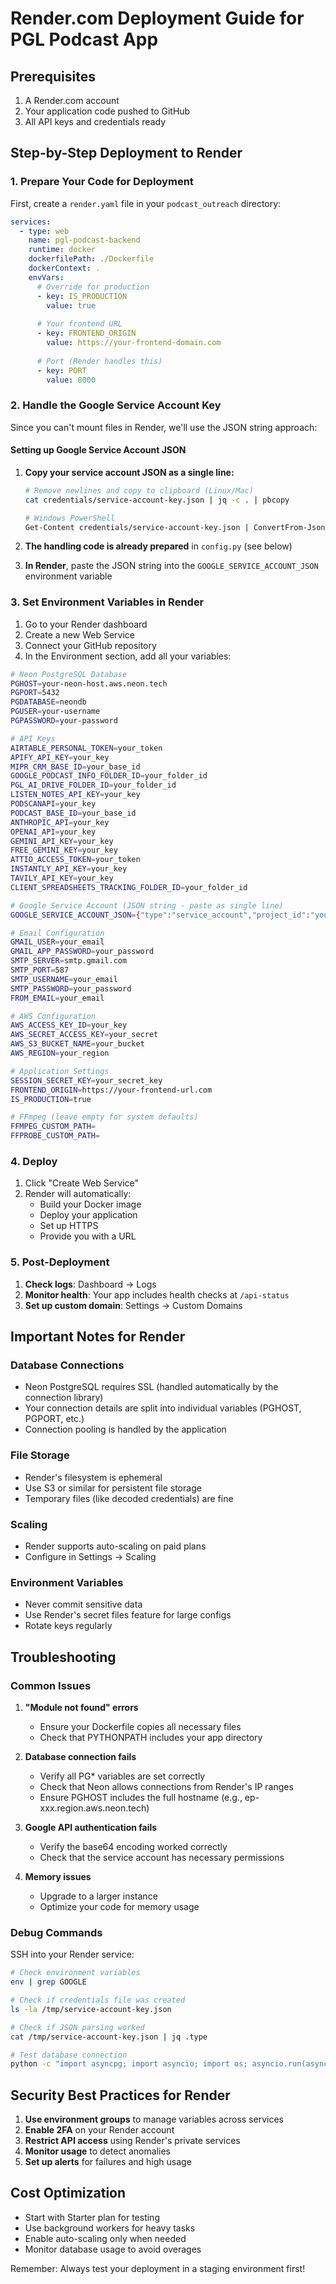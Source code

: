 # Render.com Deployment Guide for PGL Podcast App

## Prerequisites
1. A Render.com account
2. Your application code pushed to GitHub
3. All API keys and credentials ready

## Step-by-Step Deployment to Render

### 1. Prepare Your Code for Deployment

First, create a `render.yaml` file in your `podcast_outreach` directory:

```yaml
services:
  - type: web
    name: pgl-podcast-backend
    runtime: docker
    dockerfilePath: ./Dockerfile
    dockerContext: .
    envVars:
      # Override for production
      - key: IS_PRODUCTION
        value: true
      
      # Your frontend URL
      - key: FRONTEND_ORIGIN
        value: https://your-frontend-domain.com
      
      # Port (Render handles this)
      - key: PORT
        value: 8000
```

### 2. Handle the Google Service Account Key

Since you can't mount files in Render, we'll use the JSON string approach:

#### Setting up Google Service Account JSON

1. **Copy your service account JSON as a single line:**
   ```bash
   # Remove newlines and copy to clipboard (Linux/Mac)
   cat credentials/service-account-key.json | jq -c . | pbcopy
   
   # Windows PowerShell
   Get-Content credentials/service-account-key.json | ConvertFrom-Json | ConvertTo-Json -Compress | Set-Clipboard
   ```

2. **The handling code is already prepared** in `config.py` (see below)

3. **In Render**, paste the JSON string into the `GOOGLE_SERVICE_ACCOUNT_JSON` environment variable

### 3. Set Environment Variables in Render

1. Go to your Render dashboard
2. Create a new Web Service
3. Connect your GitHub repository
4. In the Environment section, add all your variables:

```bash
# Neon PostgreSQL Database
PGHOST=your-neon-host.aws.neon.tech
PGPORT=5432
PGDATABASE=neondb
PGUSER=your-username
PGPASSWORD=your-password

# API Keys
AIRTABLE_PERSONAL_TOKEN=your_token
APIFY_API_KEY=your_key
MIPR_CRM_BASE_ID=your_base_id
GOOGLE_PODCAST_INFO_FOLDER_ID=your_folder_id
PGL_AI_DRIVE_FOLDER_ID=your_folder_id
LISTEN_NOTES_API_KEY=your_key
PODSCANAPI=your_key
PODCAST_BASE_ID=your_base_id
ANTHROPIC_API=your_key
OPENAI_API=your_key
GEMINI_API_KEY=your_key
FREE_GEMINI_KEY=your_key
ATTIO_ACCESS_TOKEN=your_token
INSTANTLY_API_KEY=your_key
TAVILY_API_KEY=your_key
CLIENT_SPREADSHEETS_TRACKING_FOLDER_ID=your_folder_id

# Google Service Account (JSON string - paste as single line)
GOOGLE_SERVICE_ACCOUNT_JSON={"type":"service_account","project_id":"your-project",...}

# Email Configuration
GMAIL_USER=your_email
GMAIL_APP_PASSWORD=your_password
SMTP_SERVER=smtp.gmail.com
SMTP_PORT=587
SMTP_USERNAME=your_email
SMTP_PASSWORD=your_password
FROM_EMAIL=your_email

# AWS Configuration
AWS_ACCESS_KEY_ID=your_key
AWS_SECRET_ACCESS_KEY=your_secret
AWS_S3_BUCKET_NAME=your_bucket
AWS_REGION=your_region

# Application Settings
SESSION_SECRET_KEY=your_secret_key
FRONTEND_ORIGIN=https://your-frontend-url.com
IS_PRODUCTION=true

# FFmpeg (leave empty for system defaults)
FFMPEG_CUSTOM_PATH=
FFPROBE_CUSTOM_PATH=
```

### 4. Deploy

1. Click "Create Web Service"
2. Render will automatically:
   - Build your Docker image
   - Deploy your application
   - Set up HTTPS
   - Provide you with a URL

### 5. Post-Deployment

1. **Check logs**: Dashboard → Logs
2. **Monitor health**: Your app includes health checks at `/api-status`
3. **Set up custom domain**: Settings → Custom Domains

## Important Notes for Render

### Database Connections
- Neon PostgreSQL requires SSL (handled automatically by the connection library)
- Your connection details are split into individual variables (PGHOST, PGPORT, etc.)
- Connection pooling is handled by the application

### File Storage
- Render's filesystem is ephemeral
- Use S3 or similar for persistent file storage
- Temporary files (like decoded credentials) are fine

### Scaling
- Render supports auto-scaling on paid plans
- Configure in Settings → Scaling

### Environment Variables
- Never commit sensitive data
- Use Render's secret files feature for large configs
- Rotate keys regularly

## Troubleshooting

### Common Issues

1. **"Module not found" errors**
   - Ensure your Dockerfile copies all necessary files
   - Check that PYTHONPATH includes your app directory

2. **Database connection fails**
   - Verify all PG* variables are set correctly
   - Check that Neon allows connections from Render's IP ranges
   - Ensure PGHOST includes the full hostname (e.g., ep-xxx.region.aws.neon.tech)

3. **Google API authentication fails**
   - Verify the base64 encoding worked correctly
   - Check that the service account has necessary permissions

4. **Memory issues**
   - Upgrade to a larger instance
   - Optimize your code for memory usage

### Debug Commands

SSH into your Render service:
```bash
# Check environment variables
env | grep GOOGLE

# Check if credentials file was created
ls -la /tmp/service-account-key.json

# Check if JSON parsing worked
cat /tmp/service-account-key.json | jq .type

# Test database connection
python -c "import asyncpg; import asyncio; import os; asyncio.run(asyncpg.connect(host=os.getenv('PGHOST'), port=os.getenv('PGPORT'), database=os.getenv('PGDATABASE'), user=os.getenv('PGUSER'), password=os.getenv('PGPASSWORD'), ssl='require'))"
```

## Security Best Practices for Render

1. **Use environment groups** to manage variables across services
2. **Enable 2FA** on your Render account
3. **Restrict API access** using Render's private services
4. **Monitor usage** to detect anomalies
5. **Set up alerts** for failures and high usage

## Cost Optimization

- Start with Starter plan for testing
- Use background workers for heavy tasks
- Enable auto-scaling only when needed
- Monitor database usage to avoid overages

Remember: Always test your deployment in a staging environment first!